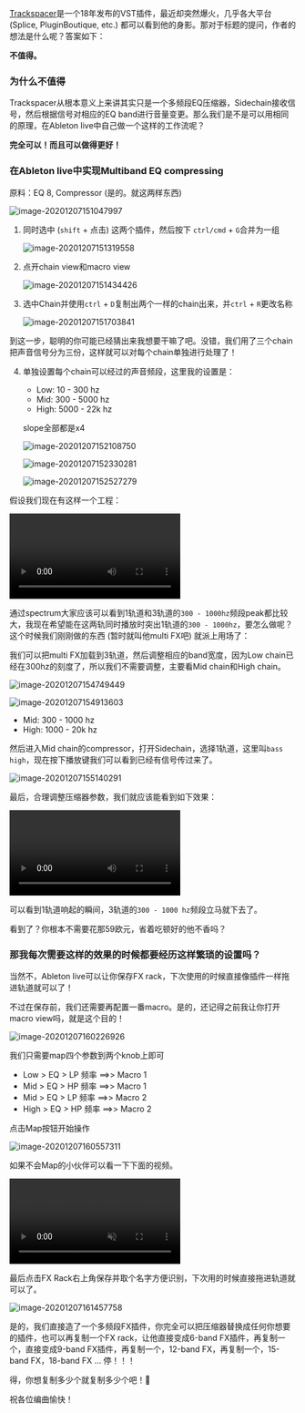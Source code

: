 [Trackspacer](https://www.wavesfactory.com/audio-plugins/trackspacer/)是一个18年发布的VST插件，最近却突然爆火，几乎各大平台 (Splice, PluginBoutique, etc.) 都可以看到他的身影。那对于标题的提问，作者的想法是什么呢？答案如下：

**不值得。**

### 为什么不值得

Trackspacer从根本意义上来讲其实只是一个多频段EQ压缩器，Sidechain接收信号，然后根据信号对相应的EQ band进行音量变更。那么我们是不是可以用相同的原理，在Ableton live中自己做一个这样的工作流呢？

**完全可以！而且可以做得更好！**

### 在Ableton live中实现Multiband EQ compressing

原料：EQ 8, Compressor (是的。就这两样东西)

![image-20201207151047997](/assets/posts/202012/image-20201207151047997.png)

1. 同时选中 (`shift` + 点击) 这两个插件，然后按下 `ctrl/cmd` + `G`合并为一组

   ![image-20201207151319558](/assets/posts/202012/image-20201207151319558.png)

2. 点开chain view和macro view

   ![image-20201207151434426](/assets/posts/202012/image-20201207151434426.png)

3. 选中Chain并使用`ctrl` + `D`复制出两个一样的chain出来，并`ctrl` + `R`更改名称

   ![image-20201207151703841](/assets/posts/202012/image-20201207151703841.png)

到这一步，聪明的你可能已经猜出来我想要干嘛了吧。没错，我们用了三个chain把声音信号分为三份，这样就可以对每个chain单独进行处理了！

4. 单独设置每个chain可以经过的声音频段，这里我的设置是：

   - Low: 10 - 300 hz
   - Mid: 300 - 5000 hz
   - High: 5000 - 22k hz

   slope全部都是x4

   ![image-20201207152108750](/assets/posts/202012/image-20201207152108750.png)

   ![image-20201207152330281](/assets/posts/202012/image-20201207152330281.png)

   ![image-20201207152527279](/assets/posts/202012/image-20201207152527279.png)

假设我们现在有这样一个工程：

<video src="/assets/posts/202012/1.mp4" controls></video>

通过spectrum大家应该可以看到1轨道和3轨道的`300 - 1000hz`频段peak都比较大，我现在希望能在这两轨同时播放时突出1轨道的`300 - 1000hz`，要怎么做呢？这个时候我们刚刚做的东西 (暂时就叫他multi FX吧) 就派上用场了：

我们可以把multi FX加载到3轨道，然后调整相应的band宽度，因为Low chain已经在300hz的刻度了，所以我们不需要调整，主要看Mid chain和High chain。

![image-20201207154749449](/assets/posts/202012/image-20201207154749449.png)

![image-20201207154913603](/assets/posts/202012/image-20201207154913603.png)

- Mid: 300 - 1000 hz
- High: 1000 - 20k hz

然后进入Mid chain的compressor，打开Sidechain，选择1轨道，这里叫`bass high`，现在按下播放键我们可以看到已经有信号传过来了。

![image-20201207155140291](/assets/posts/202012/image-20201207155140291.png)

最后，合理调整压缩器参数，我们就应该能看到如下效果：

<video src="/assets/posts/202012/2.mp4" controls></video>

可以看到1轨道响起的瞬间，3轨道的`300 - 1000 hz`频段立马就下去了。

看到了？你根本不需要花那59欧元，省着吃顿好的他不香吗？



### 那我每次需要这样的效果的时候都要经历这样繁琐的设置吗？

当然不，Ableton live可以让你保存FX rack，下次使用的时候直接像插件一样拖进轨道就可以了！

不过在保存前，我们还需要再配置一番macro。是的，还记得之前我让你打开macro view吗，就是这个目的！

![image-20201207160226926](/assets/posts/202012/image-20201207160226926.png)

我们只需要map四个参数到两个knob上即可

- Low > EQ > LP 频率 ==>> Macro 1
- Mid > EQ > HP 频率 ==>> Macro 1
- Mid > EQ > LP 频率 ==>> Macro 2
- High > EQ > HP 频率 ==>> Macro 2

点击Map按钮开始操作

![image-20201207160557311](/assets/posts/202012/image-20201207160557311.png)

如果不会Map的小伙伴可以看一下下面的视频。

<video src="/assets/posts/202012/3.mp4" controls muted></video>

最后点击FX Rack右上角保存并取个名字方便识别，下次用的时候直接拖进轨道就可以了。

![image-20201207161457758](/assets/posts/202012/image-20201207161457758.png)

是的，我们直接造了一个多频段FX插件，你完全可以把压缩器替换成任何你想要的插件，也可以再复制一个FX rack，让他直接变成6-band FX插件，再复制一个，直接变成9-band FX插件，再复制一个，12-band FX，再复制一个，15-band FX，18-band FX ... 停！！！

得，你想复制多少个就复制多少个吧！🤣

祝各位编曲愉快！